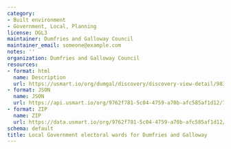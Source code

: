 ```yaml
---
category:
- Built environment
- Government, Local, Planning
license: OGL3
maintainer: Dumfries and Galloway Council
maintainer_email: someone@example.com
notes: ''
organization: Dumfries and Galloway Council
resources:
- format: html
  name: Description
  url: https://usmart.io/org/dumgal/discovery/discovery-view-detail/98341983-3962-4f12-881b-0b8966c5e120
- format: JSON
  name: JSON
  url: https://api.usmart.io/org/9762f781-5c04-4759-a70b-afc585af1d12/7e3ad6b8-7968-49f3-9db8-5e72a0db03ff/1/urql
- format: ZIP
  name: ZIP
  url: https://data.usmart.io/org/9762f781-5c04-4759-a70b-afc585af1d12/resource?resourceGUID=48fd5bc3-38e6-4312-b8d3-a0f7062058af
schema: default
title: Local Government electoral wards for Dumfries and Galloway
---
```

